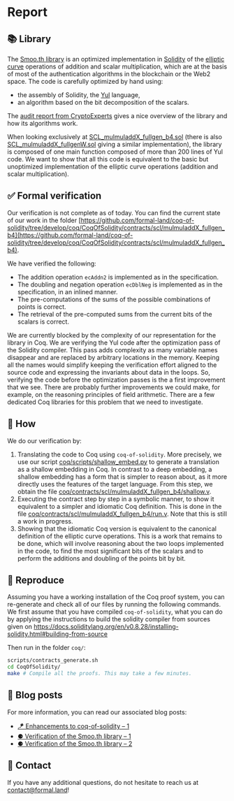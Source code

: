 # Report

## 📚 Library

The [Smoo.th library](https://smoo.th/) is an optimized implementation in [Solidity](https://soliditylang.org/) of the [elliptic curve](https://en.wikipedia.org/wiki/Elliptic_curve) operations of addition and scalar multiplication, which are at the basis of most of the authentication algorithms in the blockchain or the Web2 space. The code is carefully optimized by hand using:

- the assembly of Solidity, the [Yul](https://docs.soliditylang.org/en/latest/yul.html) language,
- an algorithm based on the bit decomposition of the scalars.

The [audit report from CryptoExperts](https://github.com/get-smooth/crypto-lib/blob/main/doc/Audits/CRX_smooth_report_2024_07_11_v1.2.pdf) gives a nice overview of the library and how its algorithms work.

When looking exclusively at [SCL_mulmuladdX_fullgen_b4.sol](https://github.com/get-smooth/crypto-lib/blob/main/src/elliptic/SCL_mulmuladdX_fullgen_b4.sol) (there is also [SCL_mulmuladdX_fullgenW.sol](https://github.com/get-smooth/crypto-lib/blob/main/src/elliptic/SCL_mulmuladdX_fullgenW.sol) giving a similar implementation), the library is composed of one main function composed of more than 200 lines of Yul code. We want to show that all this code is equivalent to the basic but unoptimized implementation of the elliptic curve operations (addition and scalar multiplication).

## ✅ Formal verification

Our verification is not complete as of today. You can find the current state of our work in the folder [https://github.com/formal-land/coq-of-solidity/tree/develop/coq/CoqOfSolidity/contracts/scl/mulmuladdX_fullgen_b4](https://github.com/formal-land/coq-of-solidity/tree/develop/coq/CoqOfSolidity/contracts/scl/mulmuladdX_fullgen_b4).

We have verified the following:

- The addition operation `ecAddn2` is implemented as in the specification.
- The doubling and negation operation `ecDblNeg` is implemented as in the specification, in an inlined manner.
- The pre-computations of the sums of the possible combinations of points is correct.
- The retrieval of the pre-computed sums from the current bits of the scalars is correct.

We are currently blocked by the complexity of our representation for the library in Coq. We are verifying the Yul code after the optimization pass of the Solidity compiler. This pass adds complexity as many variable names disappear and are replaced by arbitrary locations in the memory. Keeping all the names would simplify keeping the verification effort aligned to the source code and expressing the invariants about data in the loops. So, verifying the code before the optimization passes is the a first improvement that we see. There are probably further improvements we could make, for example, on the reasoning principles of field arithmetic. There are a few dedicated Coq libraries for this problem that we need to investigate.

## 🧭 How

We do our verification by:

1. Translating the code to Coq using `coq-of-solidity`. More precisely, we use our script [coq/scripts/shallow_embed.py](/coq/scripts/shallow_embed.py) to generate a translation as a shallow embedding in Coq. In contrast to a deep embedding, a shallow embedding has a form that is simpler to reason about, as it more directly uses the features of the target language. From this step, we obtain the file [coq/contracts/scl/mulmuladdX_fullgen_b4/shallow.v](/coq/contracts/scl/mulmuladdX_fullgen_b4/shallow.v).
2. Executing the contract step by step in a symbolic manner, to show it equivalent to a simpler and idiomatic Coq definition. This is done in the file [coq/contracts/scl/mulmuladdX_fullgen_b4/run.v](/coq/contracts/scl/mulmuladdX_fullgen_b4/run.v). Note that this is still a work in progress.
3. Showing that the idiomatic Coq version is equivalent to the canonical definition of the elliptic curve operations. This is a work that remains to be done, which will involve reasoning about the two loops implemented in the code, to find the most significant bits of the scalars and to perform the additions and doubling of the points bit by bit.

## 🔄 Reproduce

Assuming you have a working installation of the Coq proof system, you can re-generate and check all of our files by running the following commands. We first assume that you have compiled `coq-of-solidity`, what you can do by applying the instructions to build the solidity compiler from sources given on https://docs.soliditylang.org/en/v0.8.28/installing-solidity.html#building-from-source

Then run in the folder `coq/`:

```sh
scripts/contracts_generate.sh
cd CoqOfSolidity/
make # Compile all the proofs. This may take a few minutes.
```

## 📰 Blog posts

For more information, you can read our associated blog posts:

- [🪁 Enhancements to coq-of-solidity – 1](https://formal.land/blog/2024/10/16/coq-of-solidity-enhanced-version-1)
- [⚈ Verification of the Smoo.th library – 1](https://formal.land/blog/2024/10/21/verification-smooth-library-1)
- [⚈ Verification of the Smoo.th library – 2](https://formal.land/blog/2024/10/28/verification-smooth-library-2)

## 💌 Contact

If you have any additional questions, do not hesitate to reach us at [contact@formal.land](mailto:contact@formal.land)!
